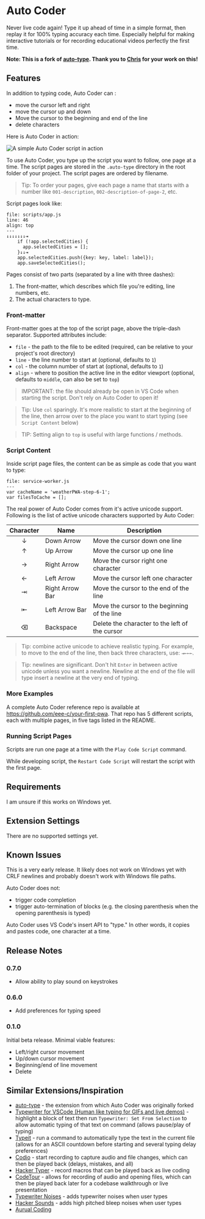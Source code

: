 # Auto Coder

Never live code again! Type it up ahead of time in a simple format, then replay it for 100% typing accuracy each time. Especially helpful for making interactive tutorials or for recording educational videos perfectly the first time.

**Note: This is a fork of [auto-type](https://github.com/eee-c/auto-type). Thank you to [Chris](https://github.com/eee-c) for your work on this!**

## Features

In addition to typing code, Auto Coder can :

- move the cursor left and right
- move the cursor up and down
- Move the cursor to the beginning and end of the line
- delete characters

Here is Auto Coder in action:

![A simple Auto Coder script in action](https://raw.githubusercontent.com/okon3/auto-coder/master/src/images/basic_auto_type.gif)

To use Auto Coder, you type up the script you want to follow, one page at a time. The script pages are stored in the `.auto-type` directory in the root folder of your project. The script pages are ordered by filename.

> Tip: To order your pages, give each page a name that starts with a number like `001-description`, `002-description-of-page-2`, etc.

Script pages look like:

```
file: scripts/app.js
line: 46
align: top
---
↓↓↓↓↓↓↓⇥
    if (!app.selectedCities) {
      app.selectedCities = [];
    }↓↓⇥
    app.selectedCities.push({key: key, label: label});
    app.saveSelectedCities();
```

Pages consist of two parts (separated by a line with three dashes):

1. The front-matter, which describes which file you're editing, line numbers, etc.
2. The actual characters to type.

### Front-matter

Front-matter goes at the top of the script page, above the triple-dash separator. Supported attributes include:

- `file` - the path to the file to be edited (required, can be relative to your project's root directory)
- `line` - the line number to start at (optional, defaults to `1`)
- `col` - the column number of start at (optional, defaults to `1`)
- `align` - where to position the active line in the editor viewport (optional, defaults to `middle`, can also be set to `top`)

> IMPORTANT: the file should already be open in VS Code when starting the script. Don't rely on Auto Coder to open it!

> Tip: Use `col` sparingly. It's more realistic to start at the beginning of the line, then arrow over to the place you want to start typing (see `Script Content` below)

> TIP: Setting align to `top` is useful with large functions / methods.

### Script Content

Inside script page files, the content can be as simple as code that you want to type:

```
file: service-worker.js
---
var cacheName = 'weatherPWA-step-6-1';
var filesToCache = [];
```

The real power of Auto Coder comes from it's active unicode support. Following is the list of active unicode characters supported by Auto Coder:

| Character | Name            | Description                                    |
| :-------: | --------------- | ---------------------------------------------- |
|     ↓     | Down Arrow      | Move the cursor down one line                  |
|     ↑     | Up Arrow        | Move the cursor up one line                    |
|     →     | Right Arrow     | Move the cursor right one character            |
|     ←     | Left Arrow      | Move the cursor left one character             |
|     ⇥     | Right Arrow Bar | Move the cursor to the end of the line         |
|     ⇤     | Left Arrow Bar  | Move the cursor to the beginning of the line   |
|     ⌫     | Backspace       | Delete the character to the left of the cursor |

> Tip: combine active unicode to achieve realistic typing. For example, to move to the end of the line, then back three characters, use: `⇥←←←`.

> Tip: newlines are significant. Don't hit `Enter` in between active unicode unless you want a newline. Newline at the end of the file will type insert a newline at the very end of typing.

### More Examples

A complete Auto Coder reference repo is available at https://github.com/eee-c/your-first-pwa. That repo has 5 different scripts, each with multiple pages, in five tags listed in the README.

### Running Script Pages

Scripts are run one page at a time with the `Play Code Script` command.

While developing script, the `Restart Code Script` will restart the script with the first page.

## Requirements

I am unsure if this works on Windows yet.

## Extension Settings

There are no supported settings yet.

## Known Issues

This is a very early release. It likely does not work on Windows yet with CRLF newlines and probably doesn't work with Windows file paths.

Auto Coder does not:

- trigger code completion
- trigger auto-termination of blocks (e.g. the closing parenthesis when the opening parenthesis is typed)

Auto Coder uses VS Code's insert API to "type." In other words, it copies and pastes code, one character at a time.

## Release Notes

### 0.7.0

- Allow ability to play sound on keystrokes

### 0.6.0

- Add preferences for typing speed

### 0.1.0

Initial beta release. Minimal viable features:

- Left/right cursor movement
- Up/down cursor movement
- Beginning/end of line movement
- Delete

## Similar Extensions/Inspiration

- [auto-type](https://github.com/eee-c/auto-type) - the extension from which Auto Coder was originally forked
- [Typewriter for VSCode (Human like typing for GIFs and live demos)](https://github.com/dan-silver/typewriter-for-vscode) - highlight a block of text then run `Typewriter: Set From Selection` to allow automatic typing of that text on command (allows pause/play of typing)
- [Typeit](https://marketplace.visualstudio.com/items?itemName=uppernauts.typeit) - run a command to automatically type the text in the current file (allows for an ASCII countdown before starting and several typing delay preferences)
- [Codio](https://github.com/wix-incubator/codio) - start recording to capture audio and file changes, which can then be played back (delays, mistakes, and all)
- [Hacker Typer](https://github.com/nodename/vscode-hacker-typer) - record macros that can be played back as live coding
- [CodeTour](https://github.com/microsoft/codetour) - allows for recording of audio and opening files, which can then be played back later for a codebase walkthrough or live presentation
- [Typewriter Noises](https://github.com/timmyreilly/TypewriterNoises-VSCode) - adds typewriter noises when user types
- [Hacker Sounds](https://github.com/mattogodoy/hacker-sounds) - adds high pitched bleep noises when user types
- [Aurual Coding](https://github.com/jengjeng/aural-coding-vscode)
